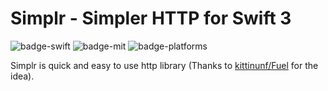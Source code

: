 # Simplr - Simpler HTTP for Swift 3
![badge-swift] ![badge-mit] ![badge-platforms]

Simplr is quick and easy to use http library (Thanks to [kittinunf/Fuel](https://github.com/kittinunf/Fuel) for the idea). 


[badge-platforms]: https://img.shields.io/badge/platforms-macOS%20%7C%20iOS%20%7C%20watchOS%20%7C%20tvOS-lightgrey.svg
[badge-swift]: https://img.shields.io/badge/Swift-3.0-orange.svg
[badge-mit]: https://img.shields.io/github/license/richerarc/Simplr.svg

